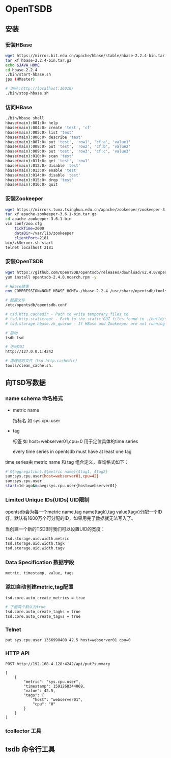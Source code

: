 # OpenTSDB

## 安装

### 安装HBase

```bash
wget https://mirror.bit.edu.cn/apache/hbase/stable/hbase-2.2.4-bin.tar.gz
tar xf hbase-2.2.4-bin.tar.gz
echo $JAVA_HOME
cd hbase-2.2.4
./bin/start-hbase.sh 
jps (HMaster)

# 访问：http://localhost:16010/
./bin/stop-hbase.sh
```

### 访问HBase

```bash
./bin/hbase shell
hbase(main):001:0> help
hbase(main):004:0> create 'test', 'cf'
hbase(main):005:0> list 'test'
hbase(main):006:0> describe 'test'
hbase(main):007:0> put 'test', 'row1', 'cf:a', 'value1'
hbase(main):008:0> put 'test', 'row2', 'cf:b', 'value2'
hbase(main):009:0> put 'test', 'row3', 'cf:c', 'value3'
hbase(main):010:0> scan 'test'
hbase(main):011:0> get 'test', 'row1'
hbase(main):012:0> disable 'test'
hbase(main):013:0> enable 'test'
hbase(main):014:0> disable 'test'
hbase(main):015:0> drop 'test'
hbase(main):016:0> quit
```

### 安装Zookeeper

```bash
wget https://mirrors.tuna.tsinghua.edu.cn/apache/zookeeper/zookeeper-3.6.1/apache-zookeeper-3.6.1-bin.tar.gz
tar xf apache-zookeeper-3.6.1-bin.tar.gz
cd apache-zookeeper-3.6.1-bin
vim conf/zoo.cfg
	tickTime=2000
	dataDir=/var/lib/zookeeper
	clientPort=2181
bin/zkServer.sh start
telnet localhost 2181
```

### 安装OpenTSDB

```bash
wget https://github.com/OpenTSDB/opentsdb/releases/download/v2.4.0/opentsdb-2.4.0.noarch.rpm
yum install opentsdb-2.4.0.noarch.rpm -y

# HBase建表
env COMPRESSION=NONE HBASE_HOME=./hbase-2.2.4 /usr/share/opentsdb/tools/create_table.sh 

# 配置文件
/etc/opentsdb/opentsdb.conf

# tsd.http.cachedir - Path to write temporary files to
# tsd.http.staticroot - Path to the static GUI files found in ./build/staticroot
# tsd.storage.hbase.zk_quorum - If HBase and Zookeeper are not running on the same machine, specify the host and port here.

# 启动
tsdb tsd

# 访问GUI
http://127.0.0.1:4242

# 清理临时文件（tsd.http.cachedir）
tools/clean_cache.sh.
```

## 向TSD写数据

### name schema  命名格式

- metric name  

  指标名 如 sys.cpu.user

- tag

  标签 如 host=webserver01,cpu=0 用于定位具体的time series

  every time series in opentsdb must have at least one tag

time series由 metric name 和 tag 组合定义，查询格式如下：

```bash
# ${aggregation}:${metric name}{$tag1, $tag2}
sum:sys.cpu.user{host=webserver01,cpu=42}
sum:sys.cpu.user
start=1d-ago&m=avg:sys.cpu.user{host=webserver01}
```

### Limited Unique IDs(UIDs)  UID限制

opentsdb会为每一个metric name,tag name(tagk),tag value(tagv)分配一个ID好，默认有1600万个可分配的ID，如果用完了数据就无法写入了。

当创建一个新的TSDB时我们可以设置UID的宽度：

```bash
tsd.storage.uid.width.metric
tsd.storage.uid.width.tagk
tsd.storage.uid.width.tagv
```

### Data Specification 数据字段

```
metric, timestamp, value, tags
```

### 添加自动创建metric,tag配置

```bash
tsd.core.auto_create_metrics = true

# 下面两个默认为true
tsd.core.auto_create_tagks = true
tsd.core.auto_create_tagvs = true
```

### Telnet

```bash
put sys.cpu.user 1356998400 42.5 host=webserver01 cpu=0
```

### HTTP API

```http
POST http://192.168.4.128:4242/api/put?summary

[
	{
		"metric": "sys.cpu.user",
		"timestamp": 1591268344069,
		"value": 42.5,
		"tags": {
			"host": "webserver01",
			"cpu": "0"
		}
	}
]
```

### tcollector 工具

## tsdb 命令行工具







